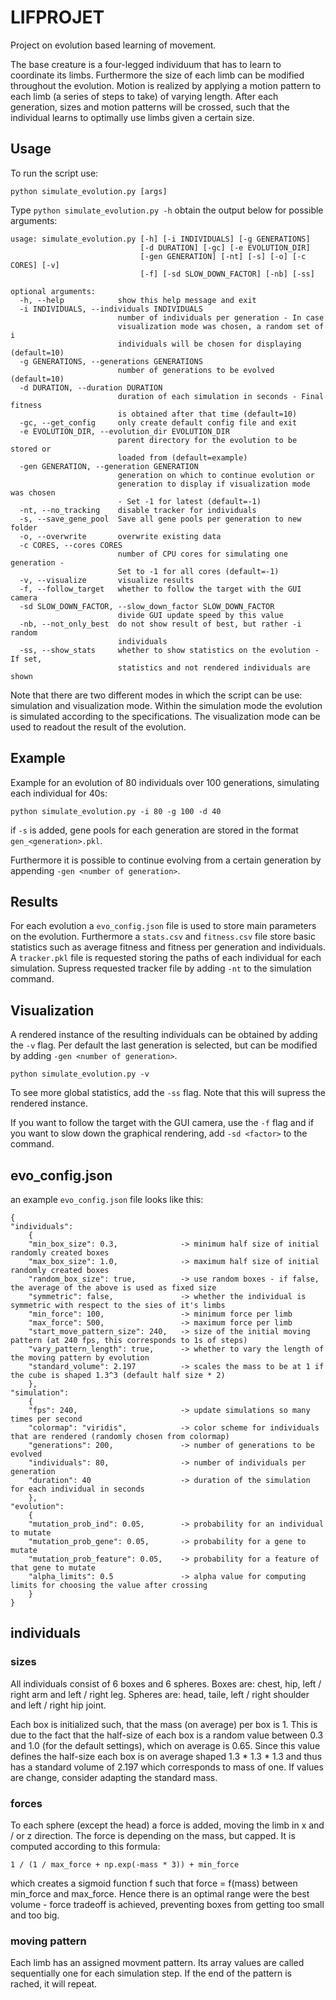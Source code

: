 # LIFPROJET

Project on evolution based learning of movement.

The base creature is a four-legged individuum that has to learn to coordinate its limbs. Furthermore the size of each limb can be modified throughout the evolution. Motion is realized by applying a motion pattern to each limb (a series of steps to take) of varying length. After each generation, sizes and motion patterns will be crossed, such that the individual learns to optimally use limbs given a certain size.

## Usage

To run the script use:

`python simulate_evolution.py [args]`

Type `python simulate_evolution.py -h` obtain the output below for possible arguments:

```
usage: simulate_evolution.py [-h] [-i INDIVIDUALS] [-g GENERATIONS]
                             [-d DURATION] [-gc] [-e EVOLUTION_DIR]
                             [-gen GENERATION] [-nt] [-s] [-o] [-c CORES] [-v]
                             [-f] [-sd SLOW_DOWN_FACTOR] [-nb] [-ss]

optional arguments:
  -h, --help            show this help message and exit
  -i INDIVIDUALS, --individuals INDIVIDUALS
                        number of individuals per generation - In case
                        visualization mode was chosen, a random set of i
                        individuals will be chosen for displaying (default=10)
  -g GENERATIONS, --generations GENERATIONS
                        number of generations to be evolved (default=10)
  -d DURATION, --duration DURATION
                        duration of each simulation in seconds - Final fitness
                        is obtained after that time (default=10)
  -gc, --get_config     only create default config file and exit
  -e EVOLUTION_DIR, --evolution_dir EVOLUTION_DIR
                        parent directory for the evolution to be stored or
                        loaded from (default=example)
  -gen GENERATION, --generation GENERATION
                        generation on which to continue evolution or
                        generation to display if visualization mode was chosen
                        - Set -1 for latest (default=-1)
  -nt, --no_tracking    disable tracker for individuals
  -s, --save_gene_pool  Save all gene pools per generation to new folder
  -o, --overwrite       overwrite existing data
  -c CORES, --cores CORES
                        number of CPU cores for simulating one generation -
                        Set to -1 for all cores (default=-1)
  -v, --visualize       visualize results
  -f, --follow_target   whether to follow the target with the GUI camera
  -sd SLOW_DOWN_FACTOR, --slow_down_factor SLOW_DOWN_FACTOR
                        divide GUI update speed by this value
  -nb, --not_only_best  do not show result of best, but rather -i random
                        individuals
  -ss, --show_stats     whether to show statistics on the evolution - If set,
                        statistics and not rendered individuals are shown
  ```

Note that there are two different modes in which the script can be use: simulation and visualization mode. Within the simulation mode the evolution is simulated according to the specifications. The visualization mode can be used to readout the result of the evolution.

## Example

Example for an evolution of 80 individuals over 100 generations, simulating each individual for 40s:

`python simulate_evolution.py -i 80 -g 100 -d 40`

if `-s` is added, gene pools for each generation are stored in the format `gen_<generation>.pkl`.

Furthermore it is possible to continue evolving from a certain generation by appending `-gen <number of generation>`.

## Results

For each evolution a `evo_config.json` file is used to store main parameters on the evolution. Furthermore a `stats.csv` and `fitness.csv` file store basic statistics such as average fitness and fitness per generation and individuals. A `tracker.pkl` file is requested storing the paths of each individual for each simulation. Supress requested tracker file by adding `-nt` to the simulation command.

## Visualization

A rendered instance of the resulting individuals can be obtained by adding the `-v` flag. Per default the last generation is selected, but can be modified by adding `-gen <number of generation>`.

`python simulate_evolution.py -v`

To see more global statistics, add the `-ss` flag. Note that this will supress the rendered instance.

If you want to follow the target with the GUI camera, use the `-f` flag and if you want to slow down the graphical rendering, add `-sd <factor>` to the command.

## evo_config.json

an example `evo_config.json` file looks like this:

```
{
"individuals": 
    {
    "min_box_size": 0.3,              -> minimum half size of initial randomly created boxes
    "max_box_size": 1.0,              -> maximum half size of initial randomly created boxes
    "random_box_size": true,          -> use random boxes - if false, the average of the above is used as fixed size
    "symmetric": false,               -> whether the individual is symmetric with respect to the sies of it's limbs 
    "min_force": 100,                 -> minimum force per limb
    "max_force": 500,                 -> maximum force per limb
    "start_move_pattern_size": 240,   -> size of the initial moving pattern (at 240 fps, this corresponds to 1s of steps)
    "vary_pattern_length": true,      -> whether to vary the length of the moving pattern by evolution
    "standard_volume": 2.197          -> scales the mass to be at 1 if the cube is shaped 1.3^3 (default half size * 2)
    }, 
"simulation": 
    {
    "fps": 240,                       -> update simulations so many times per second
    "colormap": "viridis",            -> color scheme for individuals that are rendered (randomly chosen from colormap)
    "generations": 200,               -> number of generations to be evolved
    "individuals": 80,                -> number of individuals per generation
    "duration": 40                    -> duration of the simulation for each individual in seconds
    }, 
"evolution": 
    {
    "mutation_prob_ind": 0.05,        -> probability for an individual to mutate
    "mutation_prob_gene": 0.05,       -> probability for a gene to mutate
    "mutation_prob_feature": 0.05,    -> probability for a feature of that gene to mutate
    "alpha_limits": 0.5               -> alpha value for computing limits for choosing the value after crossing
    }
}
```

## individuals
### sizes
All individuals consist of 6 boxes and 6 spheres. Boxes are: chest, hip, left / right arm and left / right leg. Spheres are: head, taile, left / right shoulder and left / right hip joint.

Each box is initialized such, that the mass (on average) per box is 1. This is due to the fact that the half-size of each box is a random value between 0.3 and 1.0 (for the default settings), which on average is 0.65. Since this value defines the half-size each box is on average shaped 1.3 * 1.3 * 1.3 and thus has a standard volume of 2.197 which corresponds to mass of one. If values are change, consider adapting the standard mass.

### forces
To each sphere (except the head) a force is added, moving the limb in x and / or z direction. The force is depending on the mass, but capped. It is computed according to this formula:

`1 / (1 / max_force + np.exp(-mass * 3)) + min_force`

which creates a sigmoid function f such that force = f(mass) between min_force and max_force. Hence there is an optimal range were the best volume - force tradeoff is achieved, preventing boxes from getting too small and too big.

### moving pattern
Each limb has an assigned movment pattern. Its array values are called sequentially one for each simulation step. If the end of the pattern is rached, it will repeat.
